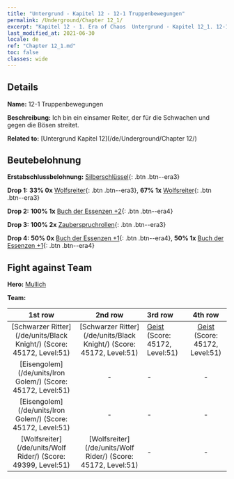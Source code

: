 ```yaml
---
title: "Untergrund - Kapitel 12 - 12-1 Truppenbewegungen"
permalink: /Underground/Chapter 12_1/
excerpt: "Kapitel 12 - 1. Era of Chaos  Untergrund - Kapitel 12_1. 12-1 Truppenbewegungen"
last_modified_at: 2021-06-30
locale: de
ref: "Chapter 12_1.md"
toc: false
classes: wide
---
```


## Details

 **Name:** 12-1 Truppenbewegungen

 **Beschreibung:** Ich bin ein einsamer Reiter, der für die Schwachen und gegen die Bösen streitet.

 **Related to:** [Untergrund Kapitel 12](/de/Underground/Chapter 12/)

## Beutebelohnung

 **Erstabschlussbelohnung:** [Silberschlüssel](/ItemsDE/con_693/){: .btn .btn--era3}

 **Drop 1:** **33% 0x** [Wolfsreiter](/ItemsDE/unt_218/){: .btn .btn--era3}, **67% 1x** [Wolfsreiter](/ItemsDE/unt_218/){: .btn .btn--era3}

 **Drop 2:** **100% 1x** [Buch der Essenzen +2](/ItemsDE/mat_53/){: .btn .btn--era4}

 **Drop 3:** **100% 2x** [Zauberspruchrollen](/ItemsDE/con_694/){: .btn .btn--era3}

 **Drop 4:** **50% 0x** [Buch der Essenzen +1](/ItemsDE/mat_46/){: .btn .btn--era4}, **50% 1x** [Buch der Essenzen +1](/ItemsDE/mat_46/){: .btn .btn--era4}


## Fight against Team
 **Hero:** [Mullich](/de/heroes/Mullich/)

 **Team:**


  | 1st row | 2nd row | 3rd row | 4th row |
  |:----:|:----:|:----|:----:|
  | [Schwarzer Ritter](/de/units/Black Knight/) (Score: 45172, Level:51)  | [Schwarzer Ritter](/de/units/Black Knight/) (Score: 45172, Level:51)  | [Geist](/de/units/Wight/) (Score: 45172, Level:51)  | [Geist](/de/units/Wight/) (Score: 45172, Level:51)  |
  | [Eisengolem](/de/units/Iron Golem/) (Score: 45172, Level:51)  | - | - | - |
  | [Eisengolem](/de/units/Iron Golem/) (Score: 45172, Level:51)  | - | - | - |
  | [Wolfsreiter](/de/units/Wolf Rider/) (Score: 49399, Level:51)  | [Wolfsreiter](/de/units/Wolf Rider/) (Score: 45172, Level:51)  | - | - |


